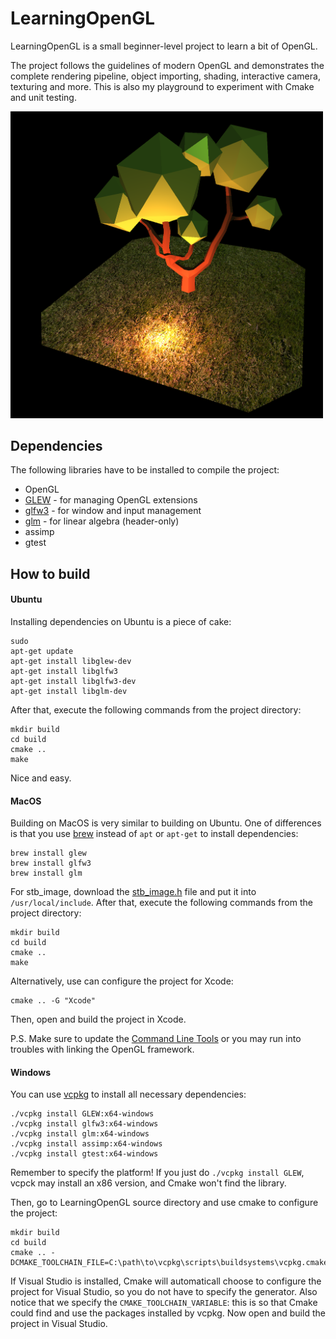 # LearningOpenGL
LearningOpenGL is a small beginner-level project to learn a bit of OpenGL.

The project follows the guidelines of modern OpenGL and demonstrates the complete rendering pipeline, object importing, shading, interactive camera, texturing and more. This is also my playground to experiment with Cmake and unit testing.

<img src="https://raw.githubusercontent.com/Shamanskiy/LearningOpenGL/media/images/hero_image.png" width="500">

## Dependencies
The following libraries have to be installed to compile the project:
* OpenGL
* [GLEW](http://glew.sourceforge.net/) - for managing OpenGL extensions
* [glfw3](https://www.glfw.org/) - for window and input management
* [glm](https://glm.g-truc.net/0.9.9/index.html) - for linear algebra (header-only)
* assimp
* gtest

## How to build

#### Ubuntu
Installing dependencies on Ubuntu is a piece of cake:
```
sudo
apt-get update
apt-get install libglew-dev
apt-get install libglfw3
apt-get install libglfw3-dev
apt-get install libglm-dev
```
After that, execute the following commands from the project directory:
```
mkdir build
cd build
cmake .. 
make
```
Nice and easy.
#### MacOS
Building on MacOS is very similar to building on Ubuntu. One of differences is that you use [brew](https://brew.sh/) instead of `apt` or `apt-get` to install dependencies:
```
brew install glew
brew install glfw3
brew install glm
```
For stb_image, download the [stb_image.h](https://github.com/nothings/stb/blob/master/stb_image.h) file and put it into `/usr/local/include`. After that, execute the following commands from the project directory:
```
mkdir build
cd build
cmake ..
make
```
Alternatively, use can configure the project for Xcode:
```
cmake .. -G "Xcode"
```
Then, open and build the project in Xcode.

P.S. Make sure to update the [Command Line Tools](developer.apple.com/download/more) or you may run into troubles with linking the OpenGL framework.

#### Windows
You can use [vcpkg](https://github.com/microsoft/vcpkg) to install all necessary dependencies:
```
./vcpkg install GLEW:x64-windows
./vcpkg install glfw3:x64-windows
./vcpkg install glm:x64-windows
./vcpkg install assimp:x64-windows
./vcpkg install gtest:x64-windows
```
Remember to specify the platform! If you just do `./vcpkg install GLEW`, vcpck may install an x86 version, and Cmake won't find the library.

Then, go to LearningOpenGL source directory and use cmake to configure the project:
```
mkdir build
cd build
cmake .. -DCMAKE_TOOLCHAIN_FILE=C:\path\to\vcpkg\scripts\buildsystems\vcpkg.cmake
```
If Visual Studio is installed, Cmake will automaticall choose to configure the project for Visual Studio, so you do not have to specify the generator. Also notice that we specify the `CMAKE_TOOLCHAIN_VARIABLE`: this is so that Cmake could find and use the packages installed by vcpkg. Now open and build the project in Visual Studio.
